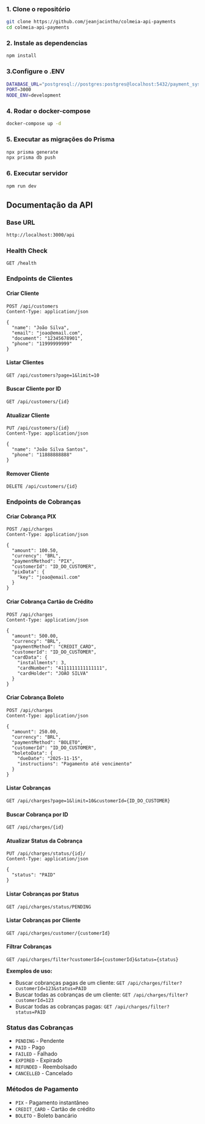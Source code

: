 ### 1. Clone o repositório
```bash
git clone https://github.com/jeanjacintho/colmeia-api-payments
cd colmeia-api-payments
```

### 2. Instale as dependencias
```bash
npm install
```

### 3.Configure o .ENV
```bash
DATABASE_URL="postgresql://postgres:postgres@localhost:5432/payment_system?schema=public"
PORT=3000
NODE_ENV=development
```

### 4. Rodar o docker-compose
```bash
docker-compose up -d
```

### 5. Executar as migrações do Prisma
```bash
npx prisma generate
npx prisma db push
```

### 6. Executar servidor
```bash
npm run dev
```

## Documentação da API
### Base URL
```bash
http://localhost:3000/api
```

### Health Check
```http
GET /health
```

### Endpoints de Clientes

#### Criar Cliente
```http
POST /api/customers
Content-Type: application/json

{
  "name": "João Silva",
  "email": "joao@email.com",
  "document": "12345678901",
  "phone": "11999999999"
}
```

#### Listar Clientes
```http
GET /api/customers?page=1&limit=10
```

#### Buscar Cliente por ID
```http
GET /api/customers/{id}
```

#### Atualizar Cliente
```http
PUT /api/customers/{id}
Content-Type: application/json

{
  "name": "João Silva Santos",
  "phone": "11888888888"
}
```

#### Remover Cliente
```http
DELETE /api/customers/{id}
```

### Endpoints de Cobranças

#### Criar Cobrança PIX
```http
POST /api/charges
Content-Type: application/json

{
  "amount": 100.50,
  "currency": "BRL",
  "paymentMethod": "PIX",
  "customerId": "ID_DO_CUSTOMER",
  "pixData": {
    "key": "joao@email.com"
  }
}
```

#### Criar Cobrança Cartão de Crédito
```http
POST /api/charges
Content-Type: application/json

{
  "amount": 500.00,
  "currency": "BRL",
  "paymentMethod": "CREDIT_CARD",
  "customerId": "ID_DO_CUSTOMER",
  "cardData": {
    "installments": 3,
    "cardNumber": "4111111111111111",
    "cardHolder": "JOÃO SILVA"
  }
}
```

#### Criar Cobrança Boleto
```http
POST /api/charges
Content-Type: application/json

{
  "amount": 250.00,
  "currency": "BRL",
  "paymentMethod": "BOLETO",
  "customerId": "ID_DO_CUSTOMER",
  "boletoData": {
    "dueDate": "2025-11-15",
    "instructions": "Pagamento até vencimento"
  }
}
```

#### Listar Cobranças
```http
GET /api/charges?page=1&limit=10&customerId={ID_DO_CUSTOMER}
```

#### Buscar Cobrança por ID
```http
GET /api/charges/{id}
```

#### Atualizar Status da Cobrança
```http
PUT /api/charges/status/{id}/
Content-Type: application/json

{
  "status": "PAID"
}
```

#### Listar Cobranças por Status
```http
GET /api/charges/status/PENDING
```

#### Listar Cobranças por Cliente
```http
GET /api/charges/customer/{customerId}
```

#### Filtrar Cobranças
```http
GET /api/charges/filter?customerId={customerId}&status={status}
```

**Exemplos de uso:**
- Buscar cobranças pagas de um cliente: `GET /api/charges/filter?customerId=123&status=PAID`
- Buscar todas as cobranças de um cliente: `GET /api/charges/filter?customerId=123`
- Buscar todas as cobranças pagas: `GET /api/charges/filter?status=PAID`

### Status das Cobranças
- `PENDING` - Pendente
- `PAID` - Pago
- `FAILED` - Falhado
- `EXPIRED` - Expirado
- `REFUNDED` - Reembolsado
- `CANCELLED` - Cancelado

### Métodos de Pagamento
- `PIX` - Pagamento instantâneo
- `CREDIT_CARD` - Cartão de crédito
- `BOLETO` - Boleto bancário